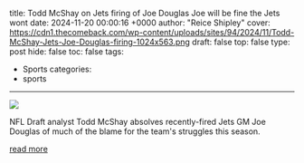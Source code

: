 title: Todd McShay on Jets firing of Joe Douglas Joe will be fine the Jets wont
date: 2024-11-20 00:00:16 +0000
author: "Reice Shipley"
cover: https://cdn1.thecomeback.com/wp-content/uploads/sites/94/2024/11/Todd-McShay-Jets-Joe-Douglas-firing-1024x563.png
draft: false
top: false
type: post
hide: false
toc: false
tags:
  - Sports
categories:
  - sports
---

![](https://cdn1.thecomeback.com/wp-content/uploads/sites/94/2024/11/Todd-McShay-Jets-Joe-Douglas-firing-1024x563.png)

NFL Draft analyst Todd McShay absolves recently-fired Jets GM Joe Douglas of much of the blame for the team's struggles this season.

[read more](https://awfulannouncing.com/nfl/todd-mcshay-jets-firing-joe-douglas.html)
